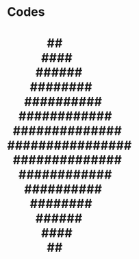 # Codes

<h1>
&nbsp;&nbsp;&nbsp;&nbsp;&nbsp;&nbsp;&nbsp;&nbsp;&nbsp;&nbsp;&nbsp;&nbsp;&nbsp;&nbsp;##<br>
&nbsp;&nbsp;&nbsp;&nbsp;&nbsp;&nbsp;&nbsp;&nbsp;&nbsp;&nbsp;&nbsp;&nbsp;####<br>
&nbsp;&nbsp;&nbsp;&nbsp;&nbsp;&nbsp;&nbsp;&nbsp;&nbsp;&nbsp;######<br>
&nbsp;&nbsp;&nbsp;&nbsp;&nbsp;&nbsp;&nbsp;&nbsp;########<br>
&nbsp;&nbsp;&nbsp;&nbsp;&nbsp;&nbsp;##########<br>
&nbsp;&nbsp;&nbsp;&nbsp;############<br>
&nbsp;&nbsp;##############<br>
################<br>
&nbsp;&nbsp;##############<br>
&nbsp;&nbsp;&nbsp;&nbsp;############<br>
&nbsp;&nbsp;&nbsp;&nbsp;&nbsp;&nbsp;##########<br>
&nbsp;&nbsp;&nbsp;&nbsp;&nbsp;&nbsp;&nbsp;&nbsp;########<br>
&nbsp;&nbsp;&nbsp;&nbsp;&nbsp;&nbsp;&nbsp;&nbsp;&nbsp;&nbsp;######<br>
&nbsp;&nbsp;&nbsp;&nbsp;&nbsp;&nbsp;&nbsp;&nbsp;&nbsp;&nbsp;&nbsp;&nbsp;####<br>
&nbsp;&nbsp;&nbsp;&nbsp;&nbsp;&nbsp;&nbsp;&nbsp;&nbsp;&nbsp;&nbsp;&nbsp;&nbsp;&nbsp;##<br>

</h1>
